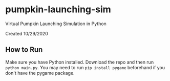 # pumpkin-launching-sim
Virtual Pumpkin Launching Simulation in Python

Created 10/29/2020

## How to Run
Make sure you have Python installed. Download the repo and then run ```python main.py```. You may need to run ```pip install pygame``` beforehand if you don't have the pygame package.
